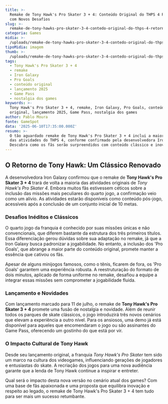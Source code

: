 ```yaml
---
title: >-
  Remake de Tony Hawk's Pro Skater 3 + 4: Conteúdo Original do THPS 4 Retorna
  com Novos Desafios
slug: >-
  remake-de-tony-hawks-pro-skater-3-4-contedo-original-do-thps-4-retorna-com-novos-desafios
categoria: Games
midia: >-
  /uploads/remake-de-tony-hawks-pro-skater-3-4-contedo-original-do-thps-4-retorna-com-novos-desafios-thumb.png
tipoMidia: imagem
thumb: >-
  /uploads/remake-de-tony-hawks-pro-skater-3-4-contedo-original-do-thps-4-retorna-com-novos-desafios-thumb.png
tags:
  - Tony Hawk's Pro Skater 3 + 4
  - remake
  - Iron Galaxy
  - Pro Goals
  - conteúdo original
  - lançamento 2025
  - Game Pass
  - nostalgia dos games
keywords: >-
  Tony Hawk's Pro Skater 3 + 4, remake, Iron Galaxy, Pro Goals, conteúdo
  original, lançamento 2025, Game Pass, nostalgia dos games
author: Pablo Moura
fonte: GameSpot
data: '2025-06-10T17:35:00.000Z'
resumo: >-
  O tão aguardado remake de Tony Hawk's Pro Skater 3 + 4 inclui a maior parte
  das atividades do THPS 4, conforme confirmado pela desenvolvedora Iron Galaxy.
  Descubra como os fãs serão surpreendidos com conteúdo clássico e inovações.
---
```


## O Retorno de Tony Hawk: Um Clássico Renovado

A desenvolvedora Iron Galaxy confirmou que o remake de **Tony Hawk's Pro Skater 3 + 4** trará de volta a maioria das atividades originais de *Tony Hawk's Pro Skater 4*. Embora muitos fãs estivessem céticos sobre a inclusão das missões mais peculiares do quarto jogo, a confirmação veio como um alívio. As atividades estarão disponíveis como conteúdo pós-jogo, acessíveis após a conclusão de um conjunto inicial de 10 metas.

### Desafios Inéditos e Clássicos

O quarto jogo da franquia é conhecido por suas missões únicas e não convencionais, que diferem bastante da estrutura dos três primeiros títulos. Essa diferenciação gerou dúvidas sobre sua adaptação no remake, já que a Iron Galaxy busca padronizar a jogabilidade. No entanto, a inclusão dos 'Pro Goals', que abrange a maior parte do conteúdo original, promete manter a essência que cativou os fãs.

Apesar de alguns minijogos famosos, como o tênis, ficarem de fora, os 'Pro Goals' garantem uma experiência robusta. A reestruturação do formato de dois minutos, aplicado de forma uniforme no remake, desafiou a equipe a integrar essas missões sem comprometer a jogabilidade fluida.

### Lançamento e Novidades

Com lançamento marcado para 11 de julho, o remake de **Tony Hawk's Pro Skater 3 + 4** promete uma fusão de nostalgia e novidade. Além de reunir todos os parques de skate clássicos, o jogo introduzirá três novos cenários que elevam a experiência a outro nível. Para os ansiosos, uma demo já está disponível para aqueles que encomendaram o jogo ou são assinantes do Game Pass, oferecendo um gostinho do que está por vir.

### O Impacto Cultural de Tony Hawk

Desde seu lançamento original, a franquia *Tony Hawk's Pro Skater* tem sido um marco na cultura dos videogames, influenciando gerações de jogadores e entusiastas do skate. A recriação dos jogos para uma nova audiência garante que a lenda de Tony Hawk continue a inspirar e entreter.

Qual será o impacto desta nova versão no cenário atual dos games? Com uma base de fãs apaixonada e uma proposta que equilibra inovação e respeito ao legado, o remake de Tony Hawk's Pro Skater 3 + 4 tem tudo para ser mais um sucesso retumbante.

